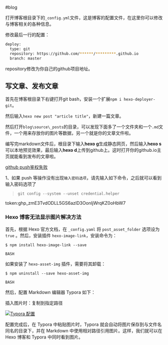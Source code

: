#blog

打开博客根目录下的`_config.yml`文件，这是博客的配置文件，在这里你可以修改与博客相关的各种信息。

修改最后一行的配置：

```bash
deploy:
  type: git
  repository: https://github.com/******/*********.github.io
  branch: master
```

repository修改为你自己的github项目地址。



## 写文章、发布文章

首先在博客根目录下右键打开git bash，安装一个扩展`npm i hexo-deployer-git`。

然后输入`hexo new post "article title"`，新建一篇文章。

然后打开`blog\source\_posts`的目录，可以发现下面多了一个文件夹和一个`.md`文件，一个用来存放你的图片等数据，另一个就是你的文章文件啦。

编写完markdown文件后，根目录下输入**hexo g**生成静态网页，然后输入**hexo s**可以本地预览效果，最后输入**hexo d**上传到github上。这时打开你的github.io主页就能看到发布的文章啦。



[github push鉴权失败](https://blog.csdn.net/weixin_41010198/article/details/119698015)



1、如果 push 等操作没有出现`输入密码选项`，请先输入如下命令，之后就可以看到输入密码选项了

>   ```
>   git config --system --unset credential.helper
>   ```

token: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



### Hexo 博客无法显示图片解决方法

首先，根据 Hexo 官方文档，在 `_config.yaml` 将 `post_asset_folder` 选项设为 `true` 。然后，安装插件 `hexo-image-link`，安装命令为：

```
$ npm install hexo-image-link --save

BASH
```

如果安装了 `hexo-asset-img` 插件，需要将其卸载：

```
$ npm uninstall --save hexo-asset-img

BASH
```

然后，配置 Markdown 编辑器 Typora 如下：

插入图片时：复制到指定路径

[![Typora 配置](https://arcsin2.cloud/2023/02/23/Hexo-%E5%8D%9A%E5%AE%A2%E6%97%A0%E6%B3%95%E6%98%BE%E7%A4%BA%E5%9B%BE%E7%89%87%E8%A7%A3%E5%86%B3%E6%96%B9%E6%B3%95/image-20230223101720679.png)](https://arcsin2.cloud/2023/02/23/Hexo-博客无法显示图片解决方法/image-20230223101720679.png)

配置完成后，在 Typora 中粘贴图片时，Typora 就会自动将图片保存到与文件名同名的目录下，并在 Markdown 中使用相对路径引用图片。这样，我们就可以在 Hexo 博客和 Typora 中同时看到图片。